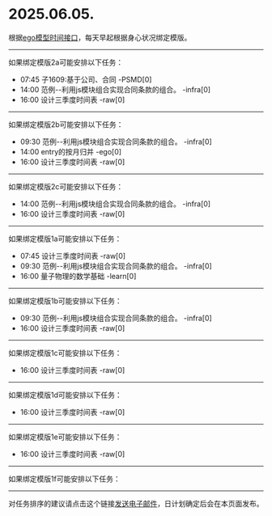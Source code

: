 # 2025.06.05.

根据[ego模型时间接口](https://gitee.com/hyg/blog/blob/master/timeflow.md)，每天早起根据身心状况绑定模版。

---
如果绑定模版2a可能安排以下任务：

- 07:45	子1609:基于公司、合同 -PSMD[0]
- 14:00	范例--利用js模块组合实现合同条款的组合。 -infra[0]
- 16:00	设计三季度时间表 -raw[0]

---
如果绑定模版2b可能安排以下任务：

- 09:30	范例--利用js模块组合实现合同条款的组合。 -infra[0]
- 14:00	entry的按月归并 -ego[0]
- 16:00	设计三季度时间表 -raw[0]

---
如果绑定模版2c可能安排以下任务：

- 14:00	范例--利用js模块组合实现合同条款的组合。 -infra[0]
- 16:00	设计三季度时间表 -raw[0]

---
如果绑定模版1a可能安排以下任务：

- 07:45	设计三季度时间表 -raw[0]
- 09:30	范例--利用js模块组合实现合同条款的组合。 -infra[0]
- 16:00	量子物理的数学基础 -learn[0]

---
如果绑定模版1b可能安排以下任务：

- 09:30	范例--利用js模块组合实现合同条款的组合。 -infra[0]
- 16:00	设计三季度时间表 -raw[0]

---
如果绑定模版1c可能安排以下任务：

- 16:00	设计三季度时间表 -raw[0]

---
如果绑定模版1d可能安排以下任务：

- 16:00	设计三季度时间表 -raw[0]

---
如果绑定模版1e可能安排以下任务：

- 16:00	设计三季度时间表 -raw[0]

---
如果绑定模版1f可能安排以下任务：


---
对任务排序的建议请点击这个链接<a href="mailto:huangyg@mars22.com?subject=关于2025.06.05.任务排序的建议&body=date: 2025.06.05.%0D%0Afile: ../../blog/release/time/d.20250605.md%0D%0A---请勿修改邮件主题及以上内容---%0D%0A">发送电子邮件</a>，日计划确定后会在本页面发布。